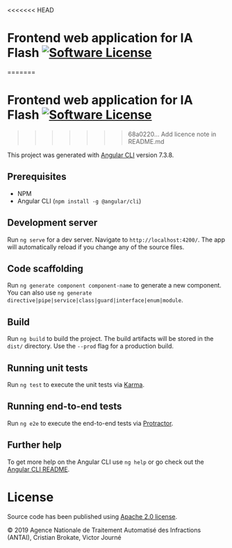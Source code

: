 <<<<<<< HEAD
# Frontend web application for IA Flash [![Software License](https://img.shields.io/badge/License-Apache%202.0-blue.svg)](https://opensource.org/licenses/Apache-2.0)
=======
# Frontend web application for IA Flash [![Software License](https://img.shields.io/badge/Licence-MIT%2C%20Licence%20Ouverte-orange.svg?style=flat-square)](https://github.com/ia-flash/frontend/blob/master/LICENSE)
>>>>>>> 68a0220... Add licence note in README.md

This project was generated with [Angular CLI](https://github.com/angular/angular-cli) version 7.3.8.

## Prerequisites

* NPM
* Angular CLI (`npm install -g @angular/cli`)

## Development server

Run `ng serve` for a dev server. Navigate to `http://localhost:4200/`. The app will automatically reload if you change any of the source files.

## Code scaffolding

Run `ng generate component component-name` to generate a new component. You can also use `ng generate directive|pipe|service|class|guard|interface|enum|module`.

## Build

Run `ng build` to build the project. The build artifacts will be stored in the `dist/` directory. Use the `--prod` flag for a production build.

## Running unit tests

Run `ng test` to execute the unit tests via [Karma](https://karma-runner.github.io).

## Running end-to-end tests

Run `ng e2e` to execute the end-to-end tests via [Protractor](http://www.protractortest.org/).

## Further help

To get more help on the Angular CLI use `ng help` or go check out the [Angular CLI README](https://github.com/angular/angular-cli/blob/master/README.md).

# License

Source code has been published using [Apache 2.0 license](LICENSE).

© 2019 Agence Nationale de Traitement Automatisé des Infractions (ANTAI), Cristian Brokate, Victor Journé
